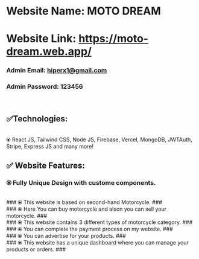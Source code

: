 # Website Name: MOTO DREAM
# Website Link: https://moto-dream.web.app/

### Admin Email: hiperx1@gmail.com ###
### Admin Password: 123456 ###
</br>

## ✅Technologies:
</br>
  ⦿ React JS, Tailwind CSS, Node JS, Firebase, Vercel, MongoDB, JWTAuth, Stripe, Express JS and many more!

## ✅ Website Features:

 ### ⦿ Fully Unique Design with custome components. ###
 </br>
 ### ⦿ This website is based on second-hand Motorcycle. ###
 </br>
 ### ⦿ Here You can buy motorcycle and alson you can sell your motorcycle. ###
 </br>
 ### ⦿ This website contains 3 different types of motorcycle category. ###
 </br>
 ### ⦿ You can complete the payment process on my website. ###
 </br>
 ### ⦿ You can advertise for your products. ###
 </br>
 ### ⦿ This website has a unique dashboard where you can manage your products or orders. ###

